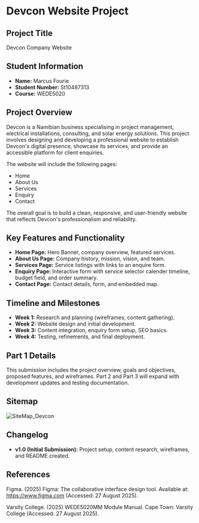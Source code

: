 # Devcon Website Project

## Project Title
Devcon Company Website

## Student Information
- **Name:** Marcus Fourie
- **Student Number:** St10487313
- **Course:** WEDE5020

## Project Overview
Devcon is a Namibian business specialising in project management, electrical installations, consulting, and solar energy solutions.
This project involves designing and developing a professional website to establish Devcon's digital presence, showcase its services, and provide an accessible platform for client enquiries.

The website will include the following pages:
- Home
- About Us
- Services
- Enquiry
- Contact

The overall goal is to build a clean, responsive, and user-friendly website that reflects Devcon's professionalism and reliability.

## Key Features and Functionality
- **Home Page:** Hero Banner, company overview, featured services.
- **About Us Page:** Company history, mission, vision, and team.
- **Services Page:** Service listings with links to an enquire form.
- **Enquiry Page:** Interactive form with service selector calender timeline, budget field, and order summary.
- **Contact Page:** Contact details, form, and embedded map.

## Timeline and Milestones
- **Week 1:** Research and planning (wireframes, content gathering).
- **Week 2:** Website design and initial development.  
- **Week 3:** Content integration, enquiry form setup, SEO basics.  
- **Week 4:** Testing, refinements, and final deployment.  

## Part 1 Details  
This submission includes the project overview, goals and objectives, proposed features, and wireframes. Part 2 and Part 3 will expand with development updates and testing documentation.  

## Sitemap  
![SiteMap_Devcon](https://github.com/user-attachments/assets/e6eb85a3-a207-49eb-898e-877575782f22)

## Changelog  
- **v1.0 (Initial Submission):** Project setup, content research, wireframes, and README created.  

## References 
Figma. (2025) Figma: The collaborative interface design tool. Available at: https://www.figma.com
 (Accessed: 27 August 2025).
 
 Varsity College. (2025) WEDE5020MM Module Manual. Cape Town: Varsity College (Accessed: 27 August 2025).
